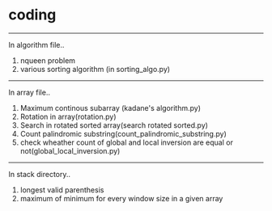 # coding

--------------------------------------------------------------------------------------------------------------------------------------------------------------
In algorithm file..
1) nqueen problem
2) various sorting algorithm (in sorting_algo.py)

--------------------------------------------------------------------------------------------------------------------------------------------------------------
In array file..
1) Maximum continous subarray (kadane's algorithm.py)
2) Rotation in array(rotation.py)
3) Search in rotated sorted array(search rotated sorted.py)
4) Count palindromic substring(count_palindromic_substring.py)
5) check wheather count of global and local inversion are equal or not(global_local_inversion.py)

--------------------------------------------------------------------------------------------------------------------------------------------------------------
In stack directory..
1) longest valid parenthesis
2) maximum of minimum for every window size in a given array

